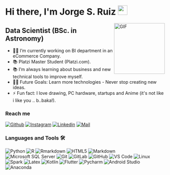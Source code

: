 # Hi there, I'm Jorge S. Ruiz <img width="30px" src="https://media.tenor.com/images/3b388fe03da271d2674faf85eb7c3fcd/tenor.gif" />

<img align="right" alt="GIF" height="160px" src="https://media.giphy.com/media/du3J3cXyzhj75IOgvA/giphy.gif" />

## Data Scientist (BSc. in Astronomy)  

- 👨‍💻 I’m currently working on BI department in an eCommerce Company.
- 📚 Platzi Master Student (Platzi.com).
- 📚 I’m always learning about business and new technical tools to improve myself. 
- 💪🏼 Future Goals: Learn more technologies - Never stop creating new ideas.
- ⚡ Fun fact: I love drawing, PC hardware, startups and Anime (it's not like i like you .. b..baka!).

### Reach me
[![Github](https://img.shields.io/github/followers/ULTRAJSRM?label=Follow&style=social)](https://github.com/ULTRAJSRM)
[![Instagram](https://img.shields.io/badge/-@Jorge%20Ruiz-red?style=flat-square&logo=instagram&logoColor=white&link=https://www.instagram.com/jorge_sm1/)](https://www.instagram.com/jorge_sm1/)
[![Linkedin](https://img.shields.io/badge/-Jorge%20Ruiz-blue?style=flat-square&logo=linkedin&logoColor=white&link=https://www.linkedin.com/in/jorgesrm/)](https://www.linkedin.com/in/jorgesrm/)
[![Mail](https://img.shields.io/badge/-jsrm.physics@gmail.com-gray?style=flat-square&logo=gmail&logoColor=red&link=https://www.linkedin.com/in/jorgesrm/)](mailto:jsrm.physics@gmail.com)
### Languages and Tools 🛠 
![Python](http://img.shields.io/badge/-Python-3776AB?style=flat-square&logo=python&logoColor=ffffff)
![R](http://img.shields.io/badge/-R-0078D6?style=flat-square&logo=r&logoColor=ffffff)
![Rmarkdown](http://img.shields.io/badge/-Rmarkdown-0078D6?style=flat-square&logo=r&logoColor=ffffff)
![HTML5](https://img.shields.io/badge/-HTML5-%23E44D27?style=flat-square&logo=html5&logoColor=ffffff)
![Markdown](https://img.shields.io/badge/-Markdown-000000?style=flat-square&logo=markdown)
![Microsoft SQL Server](https://img.shields.io/badge/-Sql%20Server-CC2927?style=flat-square&logo=microsoft-sql-server&logoColor=ffffff)
![Git](https://img.shields.io/badge/-Git-%23F05032?style=flat-square&logo=git&logoColor=%23ffffff)
![GitLab](https://img.shields.io/badge/-GitLab-FCA121?style=flat-square&logo=gitlab)
![GitHub](https://img.shields.io/badge/-GitHub-181717?style=flat-square&logo=github)
![VS Code](http://img.shields.io/badge/-VS%20Code-007ACC?style=flat-square&logo=visual-studio-code&logoColor=ffffff)
![Linux](http://img.shields.io/badge/-Linux-%23F05032?style=flat-square&logo=Linux&logoColor=%23ffffff)
![Spark](http://img.shields.io/badge/-Spark-0078D6?style=flat-square&logo=apache-spark&logoColor=ffffff)
![Latex](http://img.shields.io/badge/-Latex-181717?style=flat-square&logo=Latex)
![Kotlin](http://img.shields.io/badge/-Kotlin-0078D6?style=flat-square&logo=Kotlin&logoColor=ffffff)
![Flutter](http://img.shields.io/badge/-Flutter-0078D6?style=flat-square&logo=Flutter&logoColor=ffffff)
![Pycharm](http://img.shields.io/badge/-Pycharm-3776AB?style=flat-square&logo=pycharm&logoColor=ffffff)
![Android Studio](https://img.shields.io/badge/-Android%20Studio-CC2927?style=flat-square&logo=android-studio&logoColor=ffffff)
![Anaconda](http://img.shields.io/badge/-Anaconda-3776AB?style=flat-square&logo=anaconda&logoColor=ffffff)



